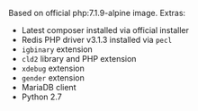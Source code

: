 Based on official php:7.1.9-alpine image. Extras:
- Latest composer installed via official installer
- Redis PHP driver v3.1.3 installed via `pecl`
- `igbinary` extension
- `cld2` library and PHP extension
- `xdebug` extension
- `gender` extension
- MariaDB client
- Python 2.7